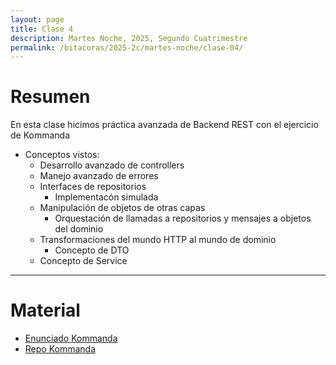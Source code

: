 ```yaml
---
layout: page
title: Clase 4
description: Martes Noche, 2025, Segundo Cuatrimestre
permalink: /bitacoras/2025-2c/martes-noche/clase-04/
---
```


# Resumen

En esta clase hicimos práctica avanzada de Backend REST con el ejercicio de Kommanda

* Conceptos vistos:
  * Desarrollo avanzado de controllers
  * Manejo avanzado de errores
  * Interfaces de repositorios
    * Implementacón simulada
  * Manipulación de objetos de otras capas
    * Orquestación de llamadas a repositorios y mensajes a objetos del dominio
  * Transformaciones del mundo HTTP al mundo de dominio
    * Concepto de DTO
  * Concepto de Service


---

# Material

* [Enunciado Kommanda](https://docs.google.com/document/d/1QHOLDwn7LaETVxSIkOWK5nGT9xrBjatjZoiKafDebsw/edit?tab=t.0#heading=h.btqp28xuwru4)
* [Repo Kommanda](https://github.com/ddso-utn/kommanda)
